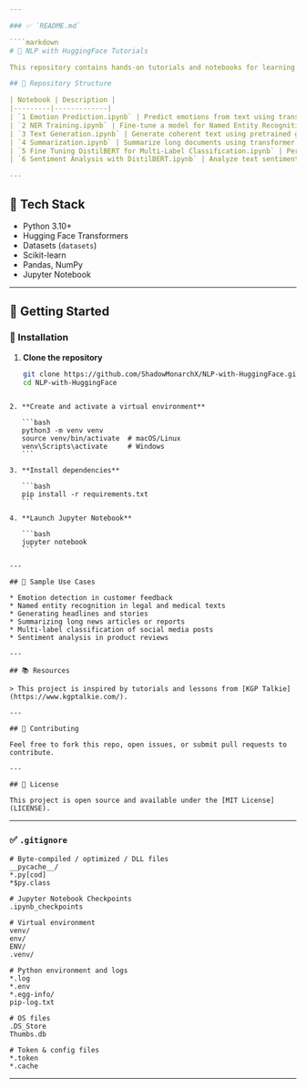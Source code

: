 ```yaml
---

### ✅ `README.md`

````markdown
# 🤗 NLP with HuggingFace Tutorials

This repository contains hands-on tutorials and notebooks for learning and applying Natural Language Processing (NLP) using the Hugging Face Transformers library. Each notebook demonstrates a specific task like emotion detection, NER, text generation, summarization, sentiment analysis, and fine-tuning models like DistilBERT for classification.

## 📂 Repository Structure

| Notebook | Description |
|---------|-------------|
| `1 Emotion Prediction.ipynb` | Predict emotions from text using transformer-based models. |
| `2 NER Training.ipynb` | Fine-tune a model for Named Entity Recognition (NER) on custom data. |
| `3 Text Generation.ipynb` | Generate coherent text using pretrained generative models. |
| `4 Summarization.ipynb` | Summarize long documents using transformer summarization models. |
| `5 Fine Tuning DistilBERT for Multi-Label Classification.ipynb` | Perform multi-label classification by fine-tuning DistilBERT. |
| `6 Sentiment Analysis with DistilBERT.ipynb` | Analyze text sentiment using pretrained DistilBERT models. |

---
```


## 🧰 Tech Stack

- Python 3.10+
- Hugging Face Transformers
- Datasets (`datasets`)
- Scikit-learn
- Pandas, NumPy
- Jupyter Notebook

---

## 🚀 Getting Started

### 🔧 Installation

1. **Clone the repository**
   ```bash
   git clone https://github.com/ShadowMonarchX/NLP-with-HuggingFace.git
   cd NLP-with-HuggingFace
````

2. **Create and activate a virtual environment**

   ```bash
   python3 -m venv venv
   source venv/bin/activate  # macOS/Linux
   venv\Scripts\activate     # Windows
   ```

3. **Install dependencies**

   ```bash
   pip install -r requirements.txt
   ```

4. **Launch Jupyter Notebook**

   ```bash
   jupyter notebook
   ```

---

## 🧪 Sample Use Cases

* Emotion detection in customer feedback
* Named entity recognition in legal and medical texts
* Generating headlines and stories
* Summarizing long news articles or reports
* Multi-label classification of social media posts
* Sentiment analysis in product reviews

---

## 📚 Resources

> This project is inspired by tutorials and lessons from [KGP Talkie](https://www.kgptalkie.com/).

---

## 🤝 Contributing

Feel free to fork this repo, open issues, or submit pull requests to contribute.

---

## 📜 License

This project is open source and available under the [MIT License](LICENSE).

````

---

### ✅ `.gitignore`

```gitignore
# Byte-compiled / optimized / DLL files
__pycache__/
*.py[cod]
*$py.class

# Jupyter Notebook Checkpoints
.ipynb_checkpoints

# Virtual environment
venv/
env/
ENV/
.venv/

# Python environment and logs
*.log
*.env
*.egg-info/
pip-log.txt

# OS files
.DS_Store
Thumbs.db

# Token & config files
*.token
*.cache
````

---
